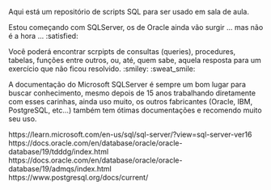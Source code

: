 <p>Aqui está um repositório de scripts SQL para ser usado em sala de aula.</p>
<p>Estou começando com SQLServer, os de Oracle ainda vão surgir ... mas não é a hora ... :satisfied:</p>
<p>Você poderá encontrar scrpipts de consultas (queries), procedures, tabelas, funções entre outros, ou, até, quem sabe, aquela resposta para um exercício que não ficou resolvido. :smiley: :sweat_smile:</p>
<p>A documentação do Microsoft SQLServer é sempre um bom lugar para buscar conhecimento, mesmo depois de 15 anos trabalhando diretamente com esses carinhas, ainda uso muito, os outros fabricantes (Oracle, IBM, PostgreSQL, etc...) também tem ótimas documentações e recomendo muito seu uso.</p>

<p>https://learn.microsoft.com/en-us/sql/sql-server/?view=sql-server-ver16<br />
https://docs.oracle.com/en/database/oracle/oracle-database/19/tdddg/index.html<br />
https://docs.oracle.com/en/database/oracle/oracle-database/19/admqs/index.html<br />
https://www.postgresql.org/docs/current/</p>

